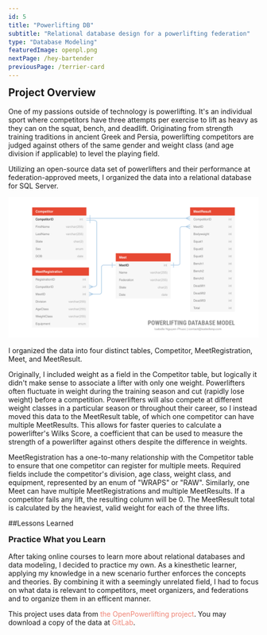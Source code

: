 ```yaml
---
id: 5
title: "Powerlifting DB"
subtitle: "Relational database design for a powerlifting federation"
type: "Database Modeling"
featuredImage: openpl.png
nextPage: /hey-bartender
previousPage: /terrier-card
---
```


<style>

    .h2 {
        margin-top: 0;
    }
    
    .doubleHeader {
        margin-top: 0.5rem;
        margin-bottom: 1rem;
    }

    .link {
        padding: 0;
        text-decoration: none;
        color: #ef8576;
        transition: color 0.5s ease;
    }

    .link:hover {
        color: #E74832;
    }
</style>

<h2 class="h2">Project Overview</h2>

One of my passions outside of technology is powerlifting. It's an individual sport where competitors have three attempts per exercise to lift as heavy as they can on the squat, bench, and deadlift. Originating from strength training traditions in ancient Greek and Persia, powerlifting competitors are judged against others of the same gender and weight class (and age division if applicable) to level the playing field.

Utilizing an open-source data set of powerlifters and their performance at federation-approved meets, I organized the data into a relational database for SQL Server.

![Powerlifting Database Model](dbmodel.png)

I organized the data into four distinct tables, Competitor, MeetRegistration, Meet, and MeetResult.

Originally, I included weight as a field in the Competitor table, but logically it didn't make sense to associate a lifter with only one weight. Powerlifters often fluctuate in weight during the training season and cut (rapidly lose weight) before a competition. Powerlifters will also compete at different weight classes in a particular season or throughout their career, so I instead moved this data to the MeetResult table, of which one competitor can have multiple MeetResults. This allows for faster queries to calculate a powerlifter's Wilks Score, a coefficient that can be used to measure the strength of a powerlifter against others despite the difference in weights.

MeetRegistration has a one-to-many relationship with the Competitor table to ensure that one competitor can register for multiple meets. Required fields include the competitor's division, age class, weight class, and equipment, represented by an enum of "WRAPS" or "RAW". Similarly, one Meet can have multiple MeetRegistrations and multiple MeetResults. If a competitor fails any lift, the resulting column will be 0. The MeetResult total is calculated by the heaviest, valid weight for each of the three lifts.

##Lessons Learned
<h3 class="doubleHeader">Practice What you Learn</h3>
After taking online courses to learn more about relational databases and data modeling, I decided to practice my own. As a kinesthetic learner, applying my knowledge in a new scenario further enforces the concepts and theories. By combining it with a seemingly unrelated field, I had to focus on what data is relevant to competitors, meet organizers, and federations and to organize them in an efficent manner.

This project uses data from <a href="https://www.openpowerlifting.org" class="link">the OpenPowerlifting project</a>. You may download a copy of the data at <a href="https://gitlab.com/openpowerlifting/opl-data" class="link">GitLab</a>.